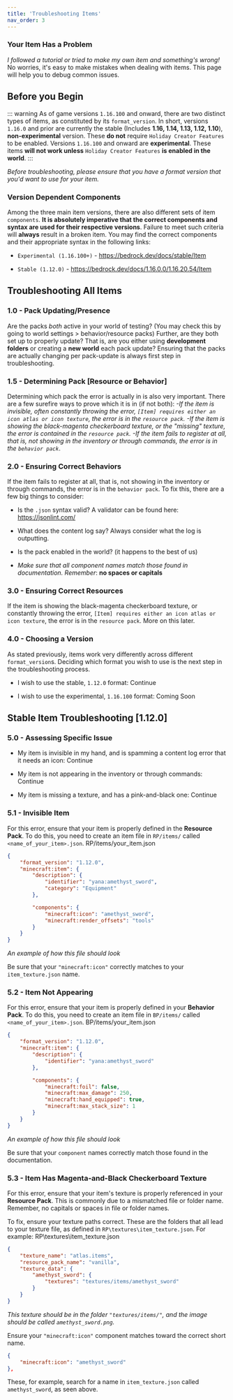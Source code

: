 ```yaml
---
title: 'Troubleshooting Items'
nav_order: 3
---
```


### Your Item Has a Problem

_I followed a tutorial or tried to make my own item and something's wrong!_ No worries, it's easy to make mistakes when dealing with items. This page will help you to debug common issues.

## Before you Begin

::: warning
As of game versions `1.16.100` and onward, there are two distinct types of items, as constituted by its `format_version`.
In short, versions `1.16.0` and prior are currently the stable (Includes **1.16, 1.14, 1.13, 1.12, 1.10**), **non-experimental** version. These **do not** require `Holiday Creator Features` to be enabled.
Versions `1.16.100` and onward are **experimental**. These items **will not work unless** `Holiday Creator Features` **is enabled in the world**.
:::

_Before troubleshooting, please ensure that you have a format version that you'd want to use for your item._

### Version Dependent Components

Among the three main item versions, there are also different sets of item `components`. **It is absolutely imperative that the correct components and syntax are used for their respective versions**. Failure to meet such criteria will **always** result in a broken item. You may find the correct components and their appropriate syntax in the following links:

- `Experimental (1.16.100+)` - https://bedrock.dev/docs/stable/Item

- `Stable (1.12.0)` - https://bedrock.dev/docs/1.16.0.0/1.16.20.54/Item

## Troubleshooting All Items

### 1.0 - Pack Updating/Presence

Are the packs _both_ active in your world of testing? (You may check this by going to world settings > behavior/resource packs) Further, are they both set up to properly update? That is, are you either using **development folders** or creating a **new world** each pack update? Ensuring that the packs are actually changing per pack-update is always first step in troubleshooting.

### 1.5 - Determining Pack [Resource or Behavior]

Determining which pack the error is actually in is also very important. There are a few surefire ways to prove which it is in (if not both):
_-If the item is invisible, often constantly throwing the error, `[Item] requires either an icon atlas or icon texture`, the error is in the `resource pack`.
-If the item is showing the black-magenta checkerboard texture, or the "missing" texture, the error is contained in the `resource pack`.
-If the item fails to register at all, that is, not showing in the inventory or through commands, the error is in the `behavior pack`_.

### 2.0 - Ensuring Correct Behaviors

If the item fails to register at all, that is, not showing in the inventory or through commands, the error is in the `behavior pack`. To fix this, there are a few big things to consider:

-   Is the `.json` syntax valid? A validator can be found here: https://jsonlint.com/

-   What does the content log say? Always consider what the log is outputting.

-   Is the pack enabled in the world? (it happens to the best of us)

-   _Make sure that all component names match those found in documentation. Remember_: **no spaces or capitals**

### 3.0 - Ensuring Correct Resources

If the item is showing the black-magenta checkerboard texture, or constantly throwing the error, `[Item] requires either an icon atlas or icon texture`, the error is in the `resource pack`. More on this later.

### 4.0 - Choosing a Version

As stated previously, items work very differently across different `format_version`s. Deciding which format you wish to use is the next step in the troubleshooting process.

-   I wish to use the stable, `1.12.0` format: <BButton color="blue" link="item-troubleshoot#_5-0-assessing-specific-issue">Continue</BButton>

-   I wish to use the experimental, `1.16.100` format: <BButton color="blue">Coming Soon</BButton>

## Stable Item Troubleshooting [1.12.0]

### 5.0 - Assessing Specific Issue

-   My item is invisible in my hand, and is spamming a content log error that it needs an icon: <BButton color="blue" link="item-troubleshoot#_5-1-invisible-item">Continue</BButton>

-   My item is not appearing in the inventory or through commands: <BButton color="blue" link="item-troubleshoot#_5-2-item-not-appearing">Continue</BButton>

-   My item is missing a texture, and has a pink-and-black one: <BButton color="blue" link="item-troubleshoot#_5-3-item-has-magenta-and-black-checkerboard-texture">Continue</BButton>

### 5.1 - Invisible Item

For this error, ensure that your item is properly defined in the **Resource Pack**.
To do this, you need to create an item file in `RP/items/` called `<name_of_your_item>.json`.
<CodeHeader>RP/items/your_item.json</CodeHeader>

```json
{
	"format_version": "1.12.0",
	"minecraft:item": {
		"description": {
			"identifier": "yana:amethyst_sword",
			"category": "Equipment"
		},

		"components": {
			"minecraft:icon": "amethyst_sword",
			"minecraft:render_offsets": "tools"
		}
	}
}
```

_An example of how this file should look_

Be sure that your `"minecraft:icon"` correctly matches to your `item_texture.json` name.

### 5.2 - Item Not Appearing

For this error, ensure that your item is properly defined in your **Behavior Pack**.
To do this, you need to create an item file in `BP/items/` called `<name_of_your_item>.json`.
<CodeHeader>BP/items/your_item.json</CodeHeader>

```json
{
	"format_version": "1.12.0",
	"minecraft:item": {
		"description": {
			"identifier": "yana:amethyst_sword"
		},

		"components": {
			"minecraft:foil": false,
			"minecraft:max_damage": 250,
			"minecraft:hand_equipped": true,
			"minecraft:max_stack_size": 1
		}
	}
}
```

_An example of how this file should look_

Be sure that your `component` names correctly match those found in the documentation.

### 5.3 - Item Has Magenta-and-Black Checkerboard Texture

For this error, ensure that your item's texture is properly referenced in your **Resource Pack**.
This is commonly due to a mismatched file or folder name. Remember, no capitals or spaces in file or folder names.

To fix, ensure your texture paths correct.
These are the folders that all lead to your texture file, as defined in `RP\textures\item_texture.json`. For example:
<CodeHeader>RP\textures\item_texture.json</CodeHeader>

```json
{
	"texture_name": "atlas.items",
	"resource_pack_name": "vanilla",
	"texture_data": {
		"amethyst_sword": {
			"textures": "textures/items/amethyst_sword"
		}
	}
}
```

_This texture should be in the folder `"textures/items/"`, and the image should be called `amethyst_sword.png`._

Ensure your `"minecraft:icon"` component matches toward the correct short name.

```json
{
	"minecraft:icon": "amethyst_sword"
},
```

These, for example, search for a name in `item_texture.json` called `amethyst_sword`, as seen above.
